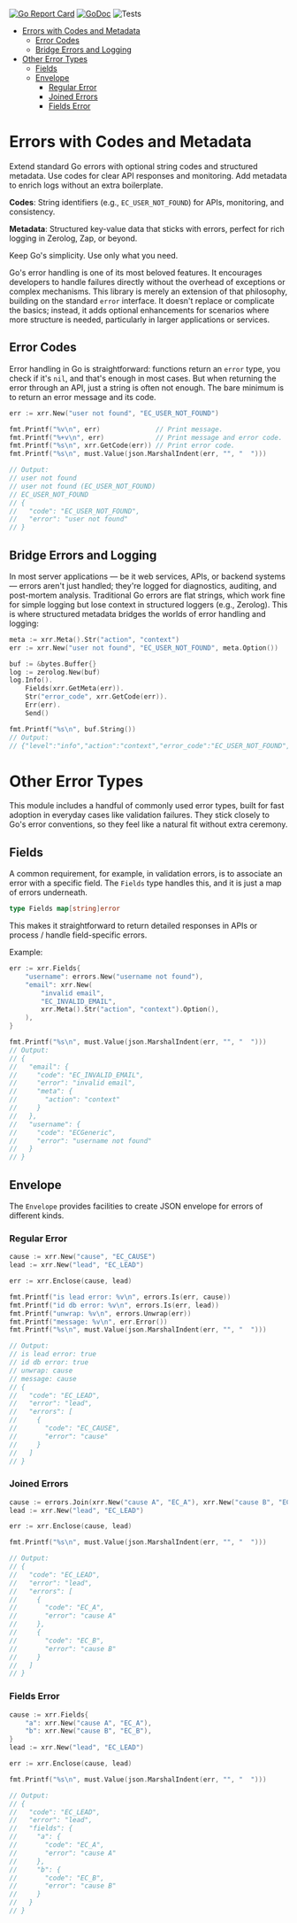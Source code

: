 [![Go Report Card](https://goreportcard.com/badge/github.com/ctx42/xrr)](https://goreportcard.com/report/github.com/ctx42/xrr)
[![GoDoc](https://img.shields.io/badge/api-Godoc-blue.svg)](https://pkg.go.dev/github.com/ctx42/xrr)
![Tests](https://github.com/ctx42/xrr/actions/workflows/go.yml/badge.svg?branch=master)

<!-- TOC -->
* [Errors with Codes and Metadata](#errors-with-codes-and-metadata)
  * [Error Codes](#error-codes)
  * [Bridge Errors and Logging](#bridge-errors-and-logging)
* [Other Error Types](#other-error-types)
  * [Fields](#fields)
  * [Envelope](#envelope)
    * [Regular Error](#regular-error)
    * [Joined Errors](#joined-errors)
    * [Fields Error](#fields-error)
<!-- TOC -->

# Errors with Codes and Metadata

Extend standard Go errors with optional string codes and structured metadata.
Use codes for clear API responses and monitoring. Add metadata to enrich logs
without an extra boilerplate.

**Codes**: String identifiers (e.g., `EC_USER_NOT_FOUND`) for APIs, monitoring, 
and consistency.

**Metadata**: Structured key-value data that sticks with errors, perfect for
rich logging in Zerolog, Zap, or beyond.

Keep Go's simplicity. Use only what you need.

Go's error handling is one of its most beloved features. It encourages
developers to handle failures directly without the overhead of exceptions or
complex mechanisms. This library is merely an extension of that philosophy,
building on the standard `error` interface. It doesn't replace or complicate 
the basics; instead, it adds optional enhancements for scenarios where more
structure is needed, particularly in larger applications or services.

## Error Codes

Error handling in Go is straightforward: functions return an `error` type, you
check if it's `nil`, and that's enough in most cases. But when returning the
error through an API, just a string is often not enough. The bare minimum is to
return an error message and its code.

```go
err := xrr.New("user not found", "EC_USER_NOT_FOUND")

fmt.Printf("%v\n", err)              // Print message.
fmt.Printf("%+v\n", err)             // Print message and error code.
fmt.Printf("%s\n", xrr.GetCode(err)) // Print error code.
fmt.Printf("%s\n", must.Value(json.MarshalIndent(err, "", "  ")))

// Output:
// user not found
// user not found (EC_USER_NOT_FOUND)
// EC_USER_NOT_FOUND
// {
//   "code": "EC_USER_NOT_FOUND",
//   "error": "user not found"
// }
```

## Bridge Errors and Logging

In most server applications — be it web services, APIs, or backend systems —
errors aren't just handled; they're logged for diagnostics, auditing, and
post-mortem analysis. Traditional Go errors are flat strings, which work fine
for simple logging but lose context in structured loggers (e.g., Zerolog). This
is where structured metadata bridges the worlds of error handling and logging:

```go
meta := xrr.Meta().Str("action", "context")
err := xrr.New("user not found", "EC_USER_NOT_FOUND", meta.Option())

buf := &bytes.Buffer{}
log := zerolog.New(buf)
log.Info().
    Fields(xrr.GetMeta(err)).
    Str("error_code", xrr.GetCode(err)).
    Err(err).
    Send()

fmt.Printf("%s\n", buf.String())
// Output:
// {"level":"info","action":"context","error_code":"EC_USER_NOT_FOUND","error":"user not found"}
```

# Other Error Types

This module includes a handful of commonly used error types, built for fast
adoption in everyday cases like validation failures. They stick closely to Go's 
error conventions, so they feel like a natural fit without extra ceremony.

## Fields

A common requirement, for example, in validation errors, is to associate an 
error with a specific field. The `Fields` type handles this, and it is just a 
map of errors underneath.

```go
type Fields map[string]error
```

This makes it straightforward to return detailed responses in APIs or 
process / handle field-specific errors.

Example:

```go
err := xrr.Fields{
    "username": errors.New("username not found"),
    "email": xrr.New(
        "invalid email",
        "EC_INVALID_EMAIL",
        xrr.Meta().Str("action", "context").Option(),
    ),
}

fmt.Printf("%s\n", must.Value(json.MarshalIndent(err, "", "  ")))
// Output:
// {
//   "email": {
//     "code": "EC_INVALID_EMAIL",
//     "error": "invalid email",
//     "meta": {
//       "action": "context"
//     }
//   },
//   "username": {
//     "code": "ECGeneric",
//     "error": "username not found"
//   }
// }
```

## Envelope

The `Envelope` provides facilities to create JSON envelope for errors of 
different kinds.

### Regular Error

```go
cause := xrr.New("cause", "EC_CAUSE")
lead := xrr.New("lead", "EC_LEAD")

err := xrr.Enclose(cause, lead)

fmt.Printf("is lead error: %v\n", errors.Is(err, cause))
fmt.Printf("id db error: %v\n", errors.Is(err, lead))
fmt.Printf("unwrap: %v\n", errors.Unwrap(err))
fmt.Printf("message: %v\n", err.Error())
fmt.Printf("%s\n", must.Value(json.MarshalIndent(err, "", "  ")))

// Output:
// is lead error: true
// id db error: true
// unwrap: cause
// message: cause
// {
//   "code": "EC_LEAD",
//   "error": "lead",
//   "errors": [
//     {
//       "code": "EC_CAUSE",
//       "error": "cause"
//     }
//   ]
// }
```

### Joined Errors

```go
cause := errors.Join(xrr.New("cause A", "EC_A"), xrr.New("cause B", "EC_B"))
lead := xrr.New("lead", "EC_LEAD")

err := xrr.Enclose(cause, lead)

fmt.Printf("%s\n", must.Value(json.MarshalIndent(err, "", "  ")))

// Output:
// {
//   "code": "EC_LEAD",
//   "error": "lead",
//   "errors": [
//     {
//       "code": "EC_A",
//       "error": "cause A"
//     },
//     {
//       "code": "EC_B",
//       "error": "cause B"
//     }
//   ]
// }
```

### Fields Error

```go
cause := xrr.Fields{
    "a": xrr.New("cause A", "EC_A"),
    "b": xrr.New("cause B", "EC_B"),
}
lead := xrr.New("lead", "EC_LEAD")

err := xrr.Enclose(cause, lead)

fmt.Printf("%s\n", must.Value(json.MarshalIndent(err, "", "  ")))

// Output:
// {
//   "code": "EC_LEAD",
//   "error": "lead",
//   "fields": {
//     "a": {
//       "code": "EC_A",
//       "error": "cause A"
//     },
//     "b": {
//       "code": "EC_B",
//       "error": "cause B"
//     }
//   }
// }
```